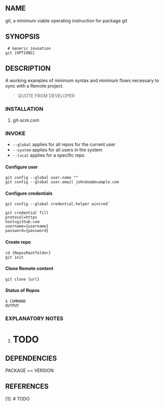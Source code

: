 ## NAME
 git, a minimum viable operating instruction for package git 

## SYNOPSIS

```lang-sh
 # Generic invoation
git [OPTIONS]
```

## DESCRIPTION
A working examples of minimum syntax and minimum flows necessary to sync with a Remote project.

> QUOTE FROM DEVELOPER

### INSTALLATION

1. git-scm.com

### INVOKE

- `--global` applies for all repos for the current user
- `--system` applies for all users in the system
- `--local` applies for a specific repo

#### Configure user

```lang-sh
git config --global user.name ""
git config --global user.email johndoe@example.com
```

#### Configure credentials

```lang-sh
git config --global credential.helper wincred`

git credential fill
protocol=https
host=github.com
username={username}
password={password}
```

#### Create repo
```lang-sh
cd {ReposRootfolder}
git init
```

#### Clone Remote content

```lang-sh
git clone {url}
```

#### Status of Repos

```lang-sh
$ COMMAND
OUTPUT
```

### EXPLANATORY NOTES

1. # ️TODO

## DEPENDENCIES

PACKAGE == VERSION

## REFERENCES

  [1]: # ️TODO

